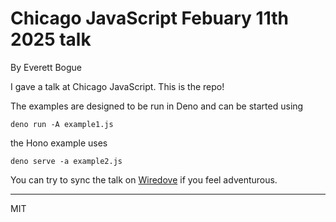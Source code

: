 # Chicago JavaScript Febuary 11th 2025 talk

By Everett Bogue

I gave a talk at Chicago JavaScript. This is the repo!

The examples are designed to be run in Deno and can be started using 

```
deno run -A example1.js
```

the Hono example uses

```
deno serve -a example2.js
```

You can try to sync the talk on [Wiredove](https://wiredove.net/#evV0NdGf55+k5xho0oLB9zINdI+cfQ+iUTDeK49Ml8U=aa3nBZvi0vfjFpXsToJfUuhhPq4k81jXX3DNJmOz5HvQbCNPE2QbbLQ6NMbNJxmsMne6aCIzBxdFkSULh8GlBjE3MzkzMDczMzc0MzVYUXM5cGIvN1BpM3hTUTlBQTh2N0FjUzV1OS9MN1Q0NFFOOGVZVkNQbnprPQ==) if you feel adventurous. 

---
MIT
